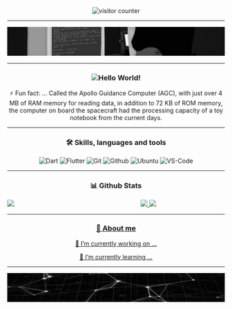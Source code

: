 <!-- This readme was created by Gabriel Coutinho - https://github.com/gabriel-079 -->

<div align="center">
    <img alt="visitor counter" src="https://visitor-badge.glitch.me/badge?page_id=gabriel-079.gabriel-079">
</div>

<hr>

<div align="center">
    <img src="one.gif" alt="gif" />
</div>

<hr>

<div align="center">
    <h3><img src="https://github.com/sciencepal/sciencepal/blob/master/assets/Hi.gif" width="29px">Hello
        World!</h3>
    <p>⚡ Fun fact: ... Called the Apollo Guidance Computer (AGC), with just over 4 MB of RAM memory for reading data,
        in addition to 72 KB of ROM memory, the computer on board the spacecraft had the processing capacity of a toy
        notebook from the current days.</p>
</div>

<hr>

<div align="center">
    <h3>🛠 Skills, languages and tools</h3>
    <img align="center" alt="Dart" height="30" width="40"
        src="https://cdn.jsdelivr.net/gh/devicons/devicon/icons/dart/dart-original.svg">
    <img align="center" alt="Flutter" height="30" width="40"
        src="https://cdn.jsdelivr.net/gh/devicons/devicon/icons/flutter/flutter-original.svg">
    <img align="center" alt="Git" height="30" width="40"
        src="https://cdn.jsdelivr.net/gh/devicons/devicon/icons/git/git-original.svg">
    <img align="center" alt="Github" height="30" width="40"
        src="https://cdn.jsdelivr.net/gh/devicons/devicon/icons/github/github-original.svg">
    <img align="center" alt="Ubuntu" height="30" width="40"
        src="https://cdn.jsdelivr.net/gh/devicons/devicon/icons/ubuntu/ubuntu-plain.svg">
    <img align="center" alt="VS-Code" height="30" width="40"
        src="https://cdn.jsdelivr.net/gh/devicons/devicon/icons/vscode/vscode-original.svg">
</div>

<hr>

<div align="center">
    <h3>📊 Github Stats</h3>
    <img src='https://github.com/gabriel-079/gabriel-079/blob/main/octocat.gif' width='150' align='left'>
    <a href="https://github.com/gabriel-079">
        <img height="135em"
            src="https://github-readme-stats.vercel.app/api?username=gabriel-079&show_icons=true&theme=tokyonight&include_all_commits=true&count_private=true" />
        <img height="135em"
            src="https://github-readme-stats.vercel.app/api/top-langs/?username=gabriel-079&layout=compact&langs_count=7&theme=tokyonight" />
        <a href="https://github.com/gabriel-079">
</div>

<hr>

<div align="center">
    <h3>🧐 About me</h3>
    <p>🔭 I’m currently working on ... </p>
    <p>🌱 I’m currently learning ... </p>
</div>

<hr>

<div align="center">
    <img src="two.gif" alt="gifer.com" />
</div>

<!-- This readme was created by Gabriel Coutinho - https://github.com/gabriel-076 -->
